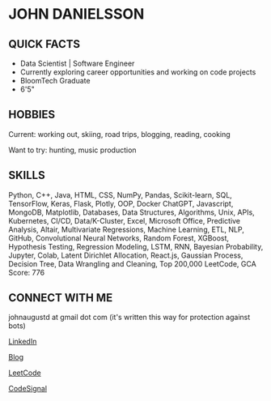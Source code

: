 # JOHN DANIELSSON

## QUICK FACTS

- Data Scientist | Software Engineer
- Currently exploring career opportunities and working on code projects
- BloomTech Graduate
- 6'5"

## HOBBIES

Current: working out, skiing, road trips, blogging, reading, cooking

Want to try: hunting, music production

## SKILLS

Python, C++, Java, HTML, CSS, NumPy, Pandas, Scikit-learn, SQL, TensorFlow, Keras, Flask, Plotly, OOP, Docker
ChatGPT, Javascript, MongoDB, Matplotlib, Databases, Data Structures, Algorithms, Unix, APIs, Kubernetes, CI/CD, Data/K-Cluster, Excel, Microsoft Office, Predictive Analysis, Altair, Multivariate Regressions, Machine Learning, ETL, NLP, GitHub, Convolutional Neural Networks, Random Forest, XGBoost, Hypothesis Testing, Regression Modeling, LSTM, RNN, Bayesian Probability, Jupyter, Colab, Latent Dirichlet Allocation, React.js, Gaussian Process, Decision Tree, Data Wrangling and Cleaning, Top 200,000 LeetCode, GCA Score: 776

## CONNECT WITH ME

johnaugustd at gmail dot com (it's written this way for protection against bots)

[LinkedIn](https://www.linkedin.com/in/johndanielsson/)

[Blog](https://medium.com/@johnonthepath)

[LeetCode](https://leetcode.com/johnonthepath/)

[CodeSignal](https://app.codesignal.com/profile/john_6p7)
